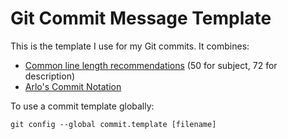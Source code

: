 # Git Commit Message Template

This is the template I use for my Git commits. It combines:
- [Common line length recommendations](https://dev.to/noelworden/improving-your-commit-message-with-the-50-72-rule-3g79) (50 for subject, 72 for description)
- [Arlo's Commit Notation](https://github.com/RefactoringCombos/ArlosCommitNotation/blob/main/README.md)

To use a commit template globally:

    git config --global commit.template [filename]
